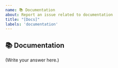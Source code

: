 ```yaml
---
name: 📚 Documentation
about: Report an issue related to documentation
title: "[Docs]"
labels: 'documentation'
---
```


## 📚 Documentation

<!--
    Did you find a mistake in the Mentat documentation?
    Is there documentation about Mentat that's missing?
	Is there some documentation to add to Mentat?
-->

(Write your answer here.)
